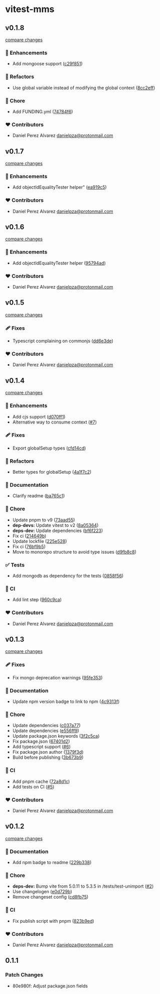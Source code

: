 # vitest-mms

## v0.1.8

[compare changes](https://github.com/danielpza/vitest-mms/compare/v0.1.7...v0.1.8)

### 🚀 Enhancements

- Add mongoose support ([c29f851](https://github.com/danielpza/vitest-mms/commit/c29f851))

### 💅 Refactors

- Use global variable instead of modifying the global context ([8cc2eff](https://github.com/danielpza/vitest-mms/commit/8cc2eff))

### 🏡 Chore

- Add FUNDING.yml ([74784f6](https://github.com/danielpza/vitest-mms/commit/74784f6))

### ❤️ Contributors

- Daniel Perez Alvarez <danielpza@protonmail.com>

## v0.1.7

[compare changes](https://github.com/danielpza/vitest-mms/compare/v0.1.6...v0.1.7)

### 🚀 Enhancements

- Add objectIdEqualityTester helper" ([ea919c5](https://github.com/danielpza/vitest-mms/commit/ea919c5))

### ❤️ Contributors

- Daniel Perez Alvarez <danielpza@protonmail.com>

## v0.1.6

[compare changes](https://github.com/danielpza/vitest-mms/compare/v0.1.5...v0.1.6)

### 🚀 Enhancements

- Add objectIdEqualityTester helper ([95794ad](https://github.com/danielpza/vitest-mms/commit/95794ad))

### ❤️ Contributors

- Daniel Perez Alvarez <danielpza@protonmail.com>

## v0.1.5

[compare changes](https://github.com/danielpza/vitest-mms/compare/v0.1.4...v0.1.5)

### 🩹 Fixes

- Typescript complaining on commonjs ([dd6e3de](https://github.com/danielpza/vitest-mms/commit/dd6e3de))

### ❤️ Contributors

- Daniel Perez Alvarez <danielpza@protonmail.com>

## v0.1.4

[compare changes](https://github.com/danielpza/vitest-mms/compare/v0.1.3...v0.1.4)

### 🚀 Enhancements

- Add cjs support ([d070ff1](https://github.com/danielpza/vitest-mms/commit/d070ff1))
- Alternative way to consume context ([#7](https://github.com/danielpza/vitest-mms/pull/7))

### 🩹 Fixes

- Export globalSetup types ([cfd14cd](https://github.com/danielpza/vitest-mms/commit/cfd14cd))

### 💅 Refactors

- Better types for globalSetup ([4a1f7c2](https://github.com/danielpza/vitest-mms/commit/4a1f7c2))

### 📖 Documentation

- Clarify readme ([ba765c1](https://github.com/danielpza/vitest-mms/commit/ba765c1))

### 🏡 Chore

- Update pnpm to v9 ([73aad55](https://github.com/danielpza/vitest-mms/commit/73aad55))
- **dep-devs:** Update vitest to v2 ([8a05364](https://github.com/danielpza/vitest-mms/commit/8a05364))
- **deps-dev:** Update dependencies ([bf6f223](https://github.com/danielpza/vitest-mms/commit/bf6f223))
- Fix ci ([214649b](https://github.com/danielpza/vitest-mms/commit/214649b))
- Update lockfile ([225e528](https://github.com/danielpza/vitest-mms/commit/225e528))
- Fix ci ([76bf9b5](https://github.com/danielpza/vitest-mms/commit/76bf9b5))
- Move to monorepo structure to avoid type issues ([d9fb8c8](https://github.com/danielpza/vitest-mms/commit/d9fb8c8))

### ✅ Tests

- Add mongodb as dependency for the tests ([0858f56](https://github.com/danielpza/vitest-mms/commit/0858f56))

### 🤖 CI

- Add lint step ([960c9ca](https://github.com/danielpza/vitest-mms/commit/960c9ca))

### ❤️ Contributors

- Daniel Perez Alvarez <danielpza@protonmail.com>

## v0.1.3

[compare changes](https://github.com/danielpza/vitest-mms/compare/v0.1.2...v0.1.3)

### 🩹 Fixes

- Fix mongo deprecation warnings ([95fe353](https://github.com/danielpza/vitest-mms/commit/95fe353))

### 📖 Documentation

- Update npm version badge to link to npm ([4c9313f](https://github.com/danielpza/vitest-mms/commit/4c9313f))

### 🏡 Chore

- Update dependencies ([c037a77](https://github.com/danielpza/vitest-mms/commit/c037a77))
- Update dependencies ([e556ff9](https://github.com/danielpza/vitest-mms/commit/e556ff9))
- Update package.json keywords ([3f2c5ca](https://github.com/danielpza/vitest-mms/commit/3f2c5ca))
- Fix package.json ([67401d2](https://github.com/danielpza/vitest-mms/commit/67401d2))
- Add typescript support ([#6](https://github.com/danielpza/vitest-mms/pull/6))
- Fix package.json author ([1379f3d](https://github.com/danielpza/vitest-mms/commit/1379f3d))
- Build before publishing ([3b673b9](https://github.com/danielpza/vitest-mms/commit/3b673b9))

### 🤖 CI

- Add pnpm cache ([72a8d1c](https://github.com/danielpza/vitest-mms/commit/72a8d1c))
- Add tests on CI ([#5](https://github.com/danielpza/vitest-mms/pull/5))

### ❤️ Contributors

- Daniel Perez Alvarez <danielpza@protonmail.com>

## v0.1.2

[compare changes](https://github.com/danielpza/vitest-mms/compare/v0.1.1...v0.1.2)

### 📖 Documentation

- Add npm badge to readme ([229b338](https://github.com/danielpza/vitest-mms/commit/229b338))

### 🏡 Chore

- **deps-dev:** Bump vite from 5.0.11 to 5.3.5 in /tests/test-unimport ([#2](https://github.com/danielpza/vitest-mms/pull/2))
- Use changelogen ([e0d729b](https://github.com/danielpza/vitest-mms/commit/e0d729b))
- Remove changeset config ([cd8fb75](https://github.com/danielpza/vitest-mms/commit/cd8fb75))

### 🤖 CI

- Fix publish script with pnpm ([823b9ed](https://github.com/danielpza/vitest-mms/commit/823b9ed))

### ❤️ Contributors

- Daniel Perez Alvarez <danielpza@protonmail.com>

## 0.1.1

### Patch Changes

- 80e980f: Adjust package.json fields
